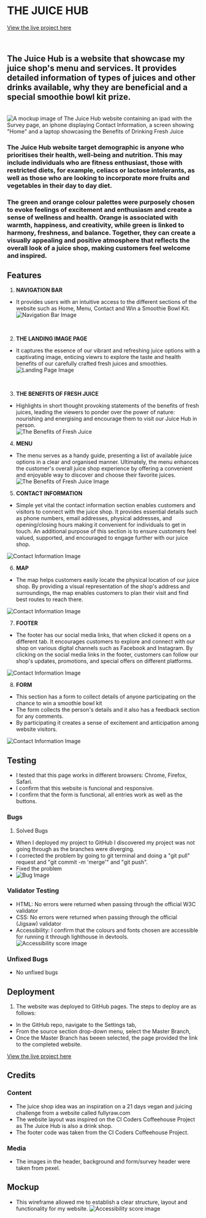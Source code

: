 # **THE JUICE HUB** <br>

[View the live project here](https://missdays.github.io/juice-shop/index.html#home)

<br> 

## The Juice Hub is a website that showcase my juice shop's menu and services. It provides detailed information of types of juices and other drinks available, why they are beneficial and a special smoothie bowl kit prize. <br>

<br>![A mockup image of The Juice Hub website containing an ipad with the Survey page, an iphone displaying Contact Information, a screen showing "Home" and a laptop showcasing the Benefits of Drinking Fresh Juice](assets/images/PP1mockupimage.jpg)
<br> 
### The Juice Hub website target demographic is anyone who prioritises their health, well-being and nutrition. This may include individuals who are fitness enthusiast, those with restricted diets, for example, celiacs or lactose intolerants, as well as those who are looking to incorporate more fruits and vegetables in their day to day diet. <br>

### The green and orange colour palettes were purposely chosen to evoke feelings of excitement and enthusiasm and create a sense of wellness and health. Orange is associated with warmth, happiness, and creativity, while green is linked to harmony, freshness, and balance. Together, they can create a visually appealing and positive atmosphere that reflects the overall look of a juice shop, making customers feel welcome and inspired. <br>
## Features <br>

1. **NAVIGATION BAR** 

* It provides users with an intuitive access to the different sections of the website such as Home, Menu, Contact and Win a Smoothie Bowl Kit. <br>
![Navigation Bar Image](assets/images/nav-bar.jpg)
<br>

2. **THE LANDING IMAGE PAGE** 

* It captures the essence of our vibrant and refreshing juice options with a captivating image, enticing viewrs to explore the taste and health benefits of our carefully crafted fresh juices and smoothies. <br>
![Landing Page Image](assets/images/landing-page-img.jpg)
<br>

3. **THE BENEFITS OF FRESH JUICE**

* Highlights in short thought provoking statements of the benefits of fresh juices, leading the viewers to ponder over the power of nature: nourishing and energising and encourage them to visit our Juice Hub in person. <br>
![The Benefits of Fresh Juice](assets/images/benefits-img.jpg)

4. **MENU**

* The menu serves as a handy guide, presenting a list of available juice options in a clear and organised manner. Ultimately, the menu enhances the customer's overall juice shop experience by offering a convenient and enjoyable way to discover and choose their favorite juices. <br>
![The Benefits of Fresh Juice Image](assets/images/menu-img.jpg)

5. **CONTACT INFORMATION**

* Simple yet vital the contact information section enables customers and visitors to connect with the juice shop. It provides essential details such as phone numbers, email addresses, physical addresses, and opening/closing hours making it convenient for individuals to get in touch. An additional purpose of this section is to ensure customers feel valued, supported, and encouraged to engage further with our juice shop. <br>

![Contact Information Image](assets/images/contact-img.jpg)

6. **MAP**

* The map helps customers easily locate the physical location of our juice shop. By providing a visual representation of the shop's address and surroundings, the map enables customers to plan their visit and find best routes to reach there. <br>

![Contact Information Image](assets/images/map-img.jpg)

7. **FOOTER**

* The footer has our social media links, that when clicked it opens on a different tab. It encourages customers to explore and connect with our shop on various digital channels such as Facebook and Instagram. By clicking on the social media links in the footer, customers can follow our shop's updates, promotions, and special offers on different platforms. <br>

![Contact Information Image](assets/images/footer-img.jpg)

8. **FORM**

* This section has a form to collect details of anyone participating on the chance to win a smoothie bowl kit
* The form collects the person's details and it also has a feedback section for any comments.
* By participating it creates a sense of excitement and anticipation among website visitors. <br>

![Contact Information Image](assets/images/prize-form.jpg)

## Testing
* I tested that this page works in different browsers: Chrome, Firefox, Safari. <br>
* I confirm that this website is funcional and responsive. <br>
* I confirm that the form is functional, all entries work as well as the buttons. <br>

### Bugs 
1. Solved Bugs
* When I deployed my project to GitHub I discovered my project was not going through as the branches were diverging.
* I corrected the problem by going to git terminal and doing a "git pull" request and "git commit -m 'merge'" and "git push".
* Fixed the problem <br>
* ![Bug Image](assets/images/bug-img.jpg)

### Validator Testing 
* HTML: No errors were returned when passing through the official W3C validator
* CSS: No errors were returned when passing through the official (Jigsaw) validator
* Accessibility: I confirm that the colours and fonts chosen are accessible for running it through lighthouse in devtools. <br>
![Accessibility score image](assets/images/accessibility-score.jpg)

### Unfixed Bugs 
* No unfixed bugs

## Deployment 
1. The website was deployed to GitHub pages. The steps to deploy are as follows: 
* In the GitHub repo, navigate to the Settings tab,
* From the source section drop-down menu, select the Master Branch,
* Once the Master Branch has beeen selected, the page provided the link to the completed website.

[View the live project here](https://missdays.github.io/juice-shop/index.html#home)

## Credits
### Content
* The juice shop idea was an inspiration on a 21 days vegan and juicing challenge from a website called fullyraw.com
* The website layout was inspired on the CI Coders Coffeehouse Project as The Juice Hub is also a drink shop.
* The footer code was taken from the CI Coders Coffeehouse Project.

### Media
* The images in the header, background and form/survey header were taken from pexel. 

## Mockup 
* This wireframe allowed me to establish a clear structure, layout and functionality for my website.
![Accessibility score image](assets/images/wireframe-img.jpg)
